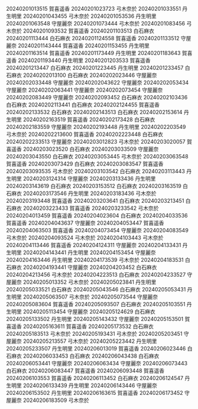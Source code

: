 20240201013515 賀喜遥香
20240201023723 弓木奈於
20240201033551 丹生明里
20240201043455 弓木奈於
20240201053536 丹生明里
20240201063548 守屋麗奈
20240201073444 弓木奈於
20240201083456 弓木奈於
20240201093532 賀喜遥香
20240201103513 白石麻衣
20240201113444 白石麻衣
20240201124558 賀喜遥香
20240201133512 守屋麗奈
20240201143444 賀喜遥香
20240201153455 丹生明里
20240201163514 賀喜遥香
20240201173449 丹生明里
20240201183643 賀喜遥香
20240201193440 丹生明里
20240201203533 賀喜遥香
20240201213447 白石麻衣
20240201223445 丹生明里
20240201233457 白石麻衣
20240202013100 白石麻衣
20240202023446 守屋麗奈
20240202033448 守屋麗奈
20240202043622 守屋麗奈
20240202053434 守屋麗奈
20240202063441 守屋麗奈
20240202073454 守屋麗奈
20240202083449 守屋麗奈
20240202093452 白石麻衣
20240202103436 白石麻衣
20240202113441 白石麻衣
20240202124455 賀喜遥香
20240202133532 白石麻衣
20240202143513 白石麻衣
20240202153614 丹生明里
20240202163519 賀喜遥香
20240202173428 白石麻衣
20240202183559 守屋麗奈
20240202193448 丹生明里
20240202203549 弓木奈於
20240202213600 賀喜遥香
20240202223448 白石麻衣
20240202233513 守屋麗奈
20240203012823 弓木奈於
20240203020057 賀喜遥香
20240203023520 白石麻衣
20240203033509 守屋麗奈
20240203043550 白石麻衣
20240203053445 弓木奈於
20240203063548 賀喜遥香
20240203073429 白石麻衣
20240203083547 賀喜遥香
20240203093535 弓木奈於
20240203103542 白石麻衣
20240203113443 丹生明里
20240203124314 守屋麗奈
20240203133436 丹生明里
20240203143619 白石麻衣
20240203153512 白石麻衣
20240203163519 白石麻衣
20240203173546 丹生明里
20240203183436 弓木奈於
20240203193448 賀喜遥香
20240203203641 白石麻衣
20240203213451 白石麻衣
20240203223433 賀喜遥香
20240203233542 弓木奈於
20240204013459 賀喜遥香
20240204023604 白石麻衣
20240204033536 賀喜遥香
20240204043637 守屋麗奈
20240204053447 賀喜遥香
20240204063503 賀喜遥香
20240204073454 守屋麗奈
20240204083549 弓木奈於
20240204093524 弓木奈於
20240204103443 弓木奈於
20240204113446 賀喜遥香
20240204124311 守屋麗奈
20240204133431 丹生明里
20240204143441 丹生明里
20240204153454 守屋麗奈
20240204163446 丹生明里
20240204173539 弓木奈於
20240204183531 白石麻衣
20240204193441 守屋麗奈
20240204203452 白石麻衣
20240204213456 弓木奈於
20240204223513 白石麻衣
20240204233527 守屋麗奈
20240205013352 弓木奈於
20240205023841 丹生明里
20240205033521 白石麻衣
20240205043546 白石麻衣
20240205053431 丹生明里
20240205063507 弓木奈於
20240205073544 守屋麗奈
20240205083604 賀喜遥香
20240205093507 白石麻衣
20240205103551 丹生明里
20240205113454 守屋麗奈
20240205124629 白石麻衣
20240205133502 丹生明里
20240205143432 守屋麗奈
20240205153501 賀喜遥香
20240205163611 賀喜遥香
20240205173532 白石麻衣
20240205183513 弓木奈於
20240205193431 弓木奈於
20240205203451 守屋麗奈
20240205213557 弓木奈於
20240205223442 丹生明里
20240205233507 丹生明里
20240206013019 賀喜遥香
20240206023446 白石麻衣
20240206033453 白石麻衣
20240206043438 白石麻衣
20240206053441 守屋麗奈
20240206063434 守屋麗奈
20240206073443 白石麻衣
20240206083447 賀喜遥香
20240206093448 賀喜遥香
20240206103553 賀喜遥香
20240206113452 白石麻衣
20240206124547 丹生明里
20240206133439 丹生明里
20240206143446 守屋麗奈
20240206153502 丹生明里
20240206163615 賀喜遥香
20240206173452 守屋麗奈
20240206183509 弓木奈於
